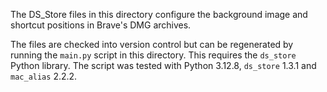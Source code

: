 The DS_Store files in this directory configure the background image and shortcut
positions in Brave's DMG archives.

The files are checked into version control but can be regenerated by running the
`main.py` script in this directory. This requires the `ds_store` Python library.
The script was tested with Python 3.12.8, `ds_store` 1.3.1 and `mac_alias`
2.2.2.
